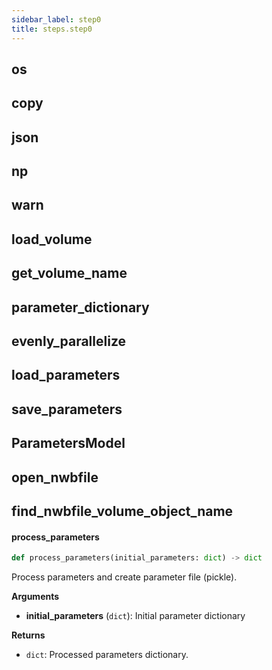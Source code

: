 ```yaml
---
sidebar_label: step0
title: steps.step0
---
```


## os

## copy

## json

## np

## warn

## load\_volume

## get\_volume\_name

## parameter\_dictionary

## evenly\_parallelize

## load\_parameters

## save\_parameters

## ParametersModel

## open\_nwbfile

## find\_nwbfile\_volume\_object\_name

#### process\_parameters

```python
def process_parameters(initial_parameters: dict) -> dict
```

Process parameters and create parameter file (pickle).

**Arguments**

* **initial_parameters** (`dict`): Initial parameter dictionary

**Returns**

* `dict`: Processed parameters dictionary.

